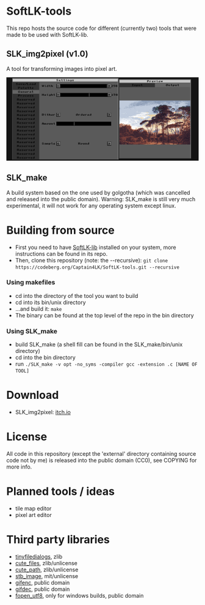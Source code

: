 # SoftLK-tools

This repo hosts the source code for different (currently two) tools that were made to be used with SoftLK-lib.

## SLK_img2pixel (v1.0)

A tool for transforming images into pixel art.

![SLK_img2pixel_preview](screenshots/SLK_img2pixel.png)

## SLK_make

A build system based on the one used by golgotha (which was cancelled and released into the public domain).
Warning: SLK_make is still very much experimental, it will not work for any operating system except linux.

# Building from source

* First you need to have [SoftLK-lib](https://codeberg.org/Captain4LK/SoftLK-lib) installed on your system, more instructions can be found in its repo.
* Then, clone this repository (note: the --recursive): ``git clone https://codeberg.org/Captain4LK/SoftLK-tools.git --recursive``

### Using makefiles

* cd into the directory of the tool you want to build
* cd into its bin/unix directory
* ...and build it: ``make``
* The binary can be found at the top level of the repo in the bin directory

### Using SLK_make

* build SLK_make (a shell fill can be found in the SLK_make/bin/unix directory)
* cd into the bin directory 
* run ``./SLK_make -v opt -no_syms -compiler gcc -extension .c [NAME OF TOOL]``

# Download 

* SLK_img2pixel: [itch.io](https://captain4lk.itch.io/slk-img2pixel)

# License

All code in this repository (except the 'external' directory containing source code not by me) is released into the public domain (CC0), see COPYING for more info.

# Planned tools / ideas

* tile map editor
* pixel art editor

# Third party libraries

* [tinyfiledialogs](https://sourceforge.net/projects/tinyfiledialogs/), zlib
* [cute_files](https://github.com/RandyGaul/cute_headers), zlib/unlicense
* [cute_path](https://github.com/RandyGaul/cute_headers), zlib/unlicense
* [stb_image](https://github.com/nothings/stb), mit/unlicense
* [gifenc](https://github.com/lecram/gifenc), public domain
* [gifdec](https://github.com/lecram/gifdec), public domain
* [fopen_utf8](https://github.com/Photosounder/fopen_utf8/), only for windows builds, public domain
